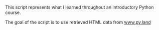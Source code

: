 This script represents what I learned throughout an introductory Python course.

The goal of the script is to use retrieved HTML data from www.py.land
